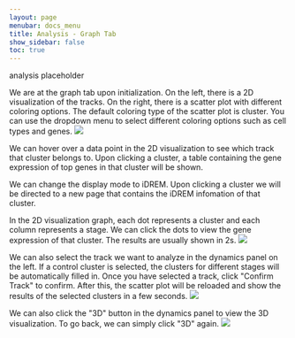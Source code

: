 ```yaml
---
layout: page
menubar: docs_menu
title: Analysis - Graph Tab
show_sidebar: false
toc: true
---
```

analysis placeholder

We are at the graph tab upon initialization. On the left, there is a 2D visualization of the tracks. 
On the right, there is a scatter plot with different coloring options. The default coloring type of the scatter
plot is cluster. You can use the dropdown menu to select different coloring options such as cell types and genes.
<img src="../images/cluster_2.png" class="center"/>

We can hover over a
data point in the 2D visualization to see which track that cluster belongs to.
Upon clicking a cluster, a table containing the gene expression
of top genes in that cluster will be shown.

We can change the display mode to iDREM. Upon clicking a cluster
we will be directed to a new page that contains the iDREM infomation
of that cluster.


In the 2D visualization graph, each dot represents a cluster and each column represents a stage. We can click the dots
to view the gene expression of that cluster. The results are usually shown in 2s.
<img src="../images/track_1.png" class="center"/>


We can also select the track we want to analyze in the dynamics panel on the left.
If a control cluster is selected, the clusters for different stages will be automatically filled in. 
Once you have selected a track, click "Confirm Track" to confirm. After this, the scatter plot will be reloaded and
show the results of the selected clusters in a few seconds.
<img src="../images/dyna_2.jpeg" class="center"/>


We can also click the "3D" button in the dynamics panel to view the 3D visualization. To go back, we can simply click 
"3D" again.
<img src="../images/3d_1.png" class="center"/>